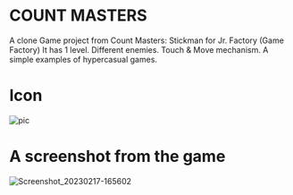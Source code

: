 # COUNT MASTERS
A clone Game project from Count Masters: Stickman for Jr. Factory  (Game Factory)
It has 1 level. Different enemies. Touch & Move mechanism. 
A simple examples of hypercasual games.

# Icon
![pic](https://user-images.githubusercontent.com/101721434/219675563-978da3ec-054f-4de1-8820-4d77c71c7f7d.png)

# A screenshot from the game
![Screenshot_20230217-165602](https://user-images.githubusercontent.com/101721434/219675811-3cfb2d65-eea9-4f3c-bbb8-b0ebd5c75387.png)
